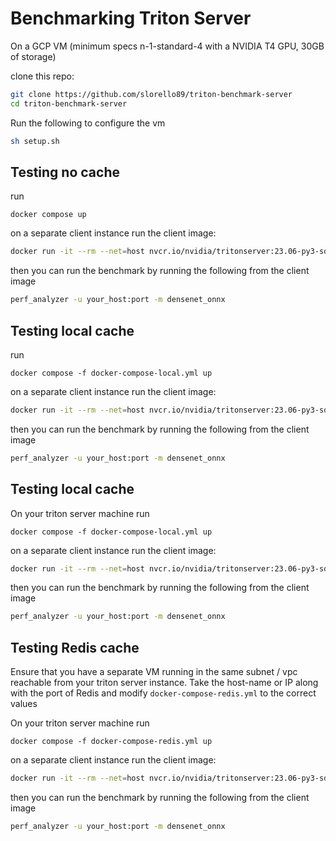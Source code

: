 # Benchmarking Triton Server

On a GCP VM (minimum specs n-1-standard-4 with a NVIDIA T4 GPU, 30GB of storage)

clone this repo:

```sh
git clone https://github.com/slorello89/triton-benchmark-server
cd triton-benchmark-server
```

Run the following to configure the vm

```sh
sh setup.sh
```

## Testing no cache

run

`docker compose up`

on a separate client instance run the client image:

```sh
docker run -it --rm --net=host nvcr.io/nvidia/tritonserver:23.06-py3-sdk
```

then you can run the benchmark by running the following from the client image
```sh
perf_analyzer -u your_host:port -m densenet_onnx
```

## Testing local cache

run

`docker compose -f docker-compose-local.yml up`

on a separate client instance run the client image:

```sh
docker run -it --rm --net=host nvcr.io/nvidia/tritonserver:23.06-py3-sdk
```

then you can run the benchmark by running the following from the client image
```sh
perf_analyzer -u your_host:port -m densenet_onnx
```

## Testing local cache

On your triton server machine run

`docker compose -f docker-compose-local.yml up`

on a separate client instance run the client image:

```sh
docker run -it --rm --net=host nvcr.io/nvidia/tritonserver:23.06-py3-sdk
```

then you can run the benchmark by running the following from the client image

```sh
perf_analyzer -u your_host:port -m densenet_onnx
```

## Testing Redis cache

Ensure that you have a separate VM running in the same subnet / vpc reachable from your triton server instance.
Take the host-name or IP along with the port of Redis and modify `docker-compose-redis.yml` to the correct values

On your triton server machine run

`docker compose -f docker-compose-redis.yml up`

on a separate client instance run the client image:

```sh
docker run -it --rm --net=host nvcr.io/nvidia/tritonserver:23.06-py3-sdk
```

then you can run the benchmark by running the following from the client image

```sh
perf_analyzer -u your_host:port -m densenet_onnx
```